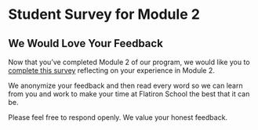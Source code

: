 # Student Survey for Module 2

## We Would Love Your Feedback

Now that you’ve completed Module 2 of our program, we
would like you to [complete this survey](https://flatironschoolforms.formstack.com/forms/student_survey?Discipline=Data%20Science) reflecting on your experience
in Module 2.

We anonymize your feedback and then read every word so we can learn from you and
work to make your time at Flatiron School the best that it can be.

Please feel free to respond openly. We value your honest feedback.